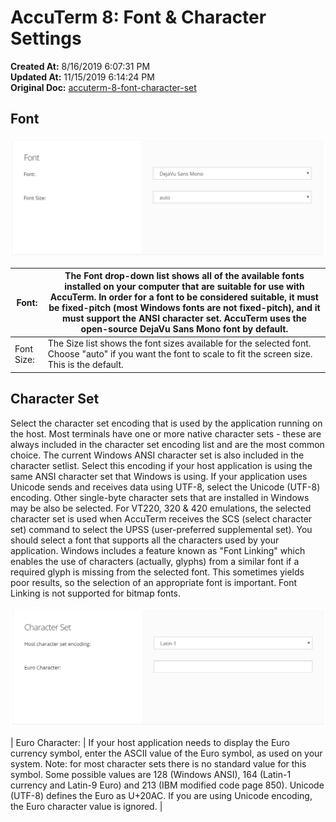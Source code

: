 # AccuTerm 8: Font & Character Settings

**Created At:** 8/16/2019 6:07:31 PM  
**Updated At:** 11/15/2019 6:14:24 PM  
**Original Doc:** [accuterm-8-font-character-set](https://docs.zumasys.com/accuterm/accuterm-8-font-character-set)  


## Font

![](./1565978880696-1565978880696.png)


| Font: | The Font drop-down list shows all of the available fonts installed on your computer that are suitable for use with AccuTerm. In order for a font to be considered suitable, it must be fixed-pitch (most Windows fonts are not fixed-pitch), and it must support the ANSI character set. AccuTerm uses the open-source DejaVu Sans Mono font by default. |
| --- | --- |
| Font Size: | The Size list shows the font sizes available for the selected font. Choose "auto" if you want the font to scale to fit the screen size. This is the default. |




## Character Set

Select the character set encoding that is used by the application running on the host. Most terminals have one or more native character sets - these are always included in the character set encoding list and are the most common choice. The current Windows ANSI character set is also included in the character setlist. Select this encoding if your host application is using the same ANSI character set that Windows is using. If your application uses Unicode sends and receives data using UTF-8, select the Unicode (UTF-8) encoding. Other single-byte character sets that are installed in Windows may be also be selected. For VT220, 320 & 420 emulations, the selected character set is used when AccuTerm receives the SCS (select character set) command to select the UPSS (user-preferred supplemental set). You should select a font that supports all the characters used by your application. Windows includes a feature known as "Font Linking" which enables the use of characters (actually, glyphs) from a similar font if a required glyph is missing from the selected font. This sometimes yields poor results, so the selection of an appropriate font is important. Font Linking is not supported for bitmap fonts.

![](./1565978901039-1565978901039.png)


| Euro Character: | If your host application needs to display the Euro currency symbol, enter the ASCII value of the Euro symbol, as used on your system. Note: for most character sets there is no standard value for this symbol. Some possible values are 128 (Windows ANSI), 164 (Latin-1 currency and Latin-9 Euro) and 213 (IBM modified code page 850). Unicode (UTF-8) defines the Euro as U+20AC. If you are using Unicode encoding, the Euro character value is ignored. |

